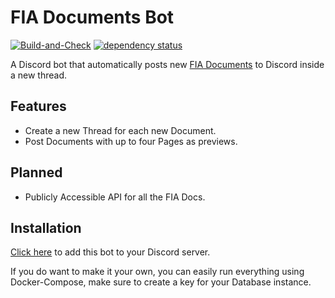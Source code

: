 # FIA Documents Bot

[![Build-and-Check](https://github.com/MarkusTheOrt/fia-docs-bot/actions/workflows/build.yml/badge.svg)](https://github.com/MarkusTheOrt/fia-docs-bot/actions/workflows/build.yml)
[![dependency status](https://deps.rs/repo/github/MarkusTheOrt/fia-docs-bot/status.svg)](https://deps.rs/repo/github/MarkusTheOrt/fia-docs-bot)

A Discord bot that automatically posts new [FIA Documents](https://fia.com/documents)
to Discord inside a new thread. 

## Features

- Create a new Thread for each new Document.
- Post Documents with up to four Pages as previews.

## Planned

- Publicly Accessible API for all the FIA Docs.

## Installation

[Click here](https://discord.com/oauth2/authorize?client_id=883649653554434048&permissions=311385147392&scope=bot+applications.commands)
to add this bot to your Discord server.

If you do want to make it your own, you can easily run everything using
Docker-Compose, make sure to create a key for your Database instance.

